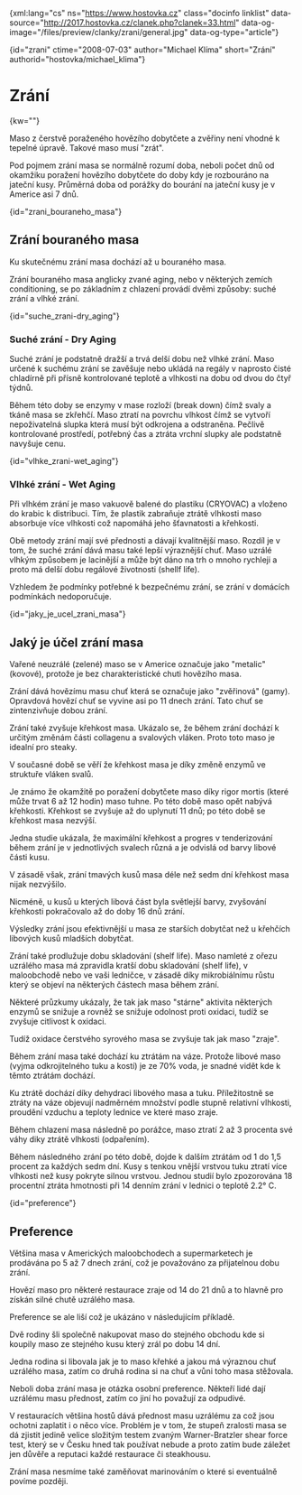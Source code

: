 
{xml:lang="cs" ns="https://www.hostovka.cz" class="docinfo linklist" data-source="http://2017.hostovka.cz/clanek.php?clanek=33.html" data-og-image="/files/preview/clanky/zrani/general.jpg" data-og-type="article"}

{id="zrani" ctime="2008-07-03" author="Michael Klíma" short="Zrání" authorid="hostovka/michael_klima"}

# Zrání

<!-- generated attribute kw by user_udpatekw.sh on 2019-03-11, do not edit -->

{kw=""}

Maso z čerstvě poraženého hovězího dobytčete a zvěřiny není vhodné k tepelné úpravě. Takové maso musí "zrát".

Pod pojmem zrání masa se normálně rozumí doba, neboli počet dnů od okamžiku poražení hovězího dobytčete do doby kdy je rozbouráno na jateční kusy. Průměrná doba od porážky do bourání na jateční kusy je v Americe asi 7 dnů.

{id="zrani\_bouraneho\_masa"}

## Zrání bouraného masa

Ku skutečnému zrání masa dochází až u bouraného masa.

Zrání bouraného masa anglicky zvané aging, nebo v některých zemích conditioning, se po základním z chlazení provádí dvěmi způsoby: suché zrání a vlhké zrání.

{id="suche\_zrani-dry\_aging"}

### Suché zrání - Dry Aging

Suché zrání je podstatně dražší a trvá delší dobu než vlhké zrání. Maso určené k suchému zrání se zavěšuje nebo ukládá na regály v naprosto čisté chladírně při přísně kontrolované teplotě a vlhkosti na dobu od dvou do čtyř týdnů.

Během této doby se enzymy v mase rozloží (break down) čímž svaly a tkáně masa se zkřehčí. Maso ztratí na povrchu vlhkost čímž se vytvoří nepoživatelná slupka která musí být odkrojena a odstraněna. Pečlivě kontrolované prostředí, potřebný čas a ztráta vrchní slupky ale podstatně navyšuje cenu.

{id="vlhke\_zrani-wet\_aging"}

### Vlhké zrání - Wet Aging

Při vlhkém zrání je maso vakuově balené do plastiku (CRYOVAC) a vloženo do krabic k distribuci. Tím, že plastik zabraňuje ztrátě vlhkosti maso absorbuje více vlhkosti což napomáhá jeho šťavnatosti a křehkosti.

Obě metody zrání mají své přednosti a dávají kvalitnější maso. Rozdíl je v tom, že suché zrání dává masu také lepší výraznější chuť. Maso uzrálé vlhkým způsobem je lacinější a může být dáno na trh o mnoho rychleji a proto má delší dobu regálové životnosti (shellf life).

Vzhledem že podmínky potřebné k bezpečnému zrání, se zrání v domácích podmínkách nedoporučuje.

{id="jaky\_je\_ucel\_zrani\_masa"}

## Jaký je účel zrání masa

Vařené neuzrálé (zelené) maso se v Americe označuje jako "metalic" (kovové), protože je bez charakteristické chuti hovězího masa.

Zrání dává hovězímu masu chuť která se označuje jako "zvěřinová" (gamy). Opravdová hovězí chuť se vyvine asi po 11 dnech zrání. Tato chuť se zintenzivňuje dobou zrání.

Zrání také zvyšuje křehkost masa. Ukázalo se, že během zrání dochází k určitým změnám části collagenu a svalových vláken. Proto toto maso je idealní pro steaky.

V současné době se věří že křehkost masa je díky změně enzymů ve struktuře vláken svalů.

Je známo že okamžitě po poražení dobytčete maso díky rigor mortis (které může trvat 6 až 12 hodin) maso tuhne. Po této době maso opět nabývá křehkosti. Křehkost se zvyšuje až do uplynutí 11 dnů; po této době se křehkost masa nezvýší.

Jedna studie ukázala, že maximální křehkost a progres v tenderizování během zrání je v jednotlivých svalech různá a je odvislá od barvy libové části kusu.

V zásadě však, zrání tmavých kusů masa déle než sedm dní křehkost masa nijak nezvýšilo.

Nicméně, u kusů u kterých libová část byla světlejší barvy, zvyšování křehkosti pokračovalo až do doby 16 dnů zrání.

Výsledky zrání jsou efektivnější u masa ze starších dobytčat než u křehčích libových kusů mladších dobytčat.

Zrání také prodlužuje dobu skladování (shelf life). Maso namleté z ořezu uzrálého masa má zpravidla kratší dobu skladování (shelf life), v maloobchodě nebo ve vaši ledničce, v zásadě díky mikrobiálnímu růstu který se objeví na některých částech masa během zrání.

Některé průzkumy ukázaly, že tak jak maso "stárne" aktivita některých enzymů se snižuje a rovněž se snižuje odolnost proti oxidaci, tudíž se zvyšuje citlivost k oxidaci.

Tudíž oxidace čerstvého syrového masa se zvyšuje tak jak maso "zraje".

Během zrání masa také dochází ku ztrátám na váze. Protože libové maso (vyjma odkrojitelného tuku a kostí) je ze 70% voda, je snadné vidět kde k těmto ztrátám dochází.

Ku ztrátě dochází díky dehydraci libového masa a tuku. Příležitostně se ztráty na váze objevují nadměrném množství podle stupně relativní vlhkosti, proudění vzduchu a teploty lednice ve které maso zraje.

Během chlazení masa následně po porážce, maso ztratí 2 až 3 procenta své váhy diky ztrátě vlhkosti (odpařením).

Během následného zrání po této době, dojde k dalším ztrátám od 1 do 1,5 procent za každých sedm dní. Kusy s tenkou vnější vrstvou tuku ztratí více vlhkosti než kusy pokryte silnou vrstvou. Jednou studií bylo zpozorována 18 procentní ztráta hmotnosti při 14 denním zrání v lednici o teplotě 2.2° C.

{id="preference"}

## Preference

Většina masa v Amerických maloobchodech a supermarketech je prodávána po 5 až 7 dnech zrání, což je považováno za přijatelnou dobu zrání.

Hovězí maso pro některé restaurace zraje od 14 do 21 dnů a to hlavně pro získán silné chutě uzrálého masa.

Preference se ale liší což je ukázáno v následujícím příkladě.

Dvě rodiny šli společně nakupovat maso do stejného obchodu kde si koupily maso ze stejného kusu který zrál po dobu 14 dní.

Jedna rodina si libovala jak je to maso křehké a jakou má výraznou chuť uzrálého masa, zatím co druhá rodina si na chuť a vůni toho masa stěžovala.

Neboli doba zrání masa je otázka osobní preference. Někteří lidé dají uzrálému masu přednost, zatím co jiní ho považují za odpudivé.

V restauracích většina hostů dává přednost masu uzrálému za což jsou ochotni zaplatit i o něco více. Problém je v tom, že stupeň zralosti masa se dá zjistit jedině velice složitým testem zvaným Warner-Bratzler shear force test, který se v Česku hned tak používat nebude a proto zatím bude záležet jen důvěře a reputaci každé restaurace či steakhousu.

Zrání masa nesmíme také zaměňovat marinováním o které si eventuálně povíme později.

